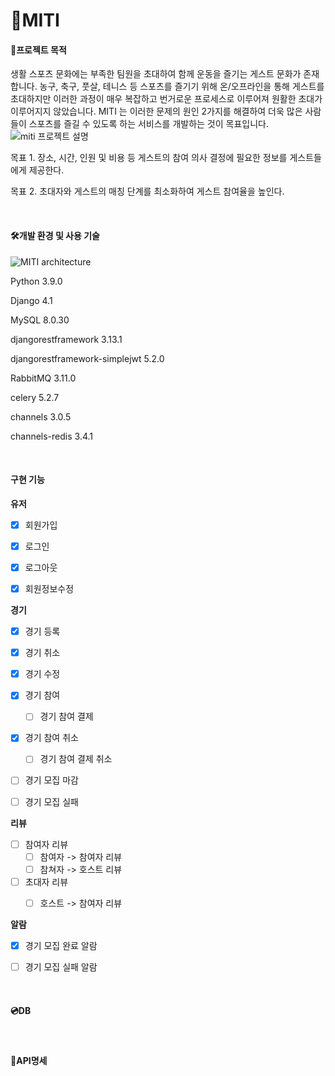 # 🏀MITI

#### 🎯프로젝트 목적

생활 스포츠 문화에는 부족한 팀원을 초대하여 함께 운동을 즐기는 게스트 문화가 존재합니다. 농구, 축구, 풋살, 테니스 등 스포츠를 즐기기 위해 온/오프라인을 통해 게스트를 초대하지만 이러한 과정이 매우 복잡하고 번거로운 프로세스로 이루어져 원활한 초대가 이루어지지 않았습니다. MITI 는 이러한 문제의 원인 2가지를 해결하여 더욱 많은 사람들이 스포츠를 즐길 수 있도록 하는 서비스를 개발하는 것이 목표입니다.
![miti 프로젝트 설명](https://user-images.githubusercontent.com/67890930/203727499-e86e9d0c-f8f6-4a10-9789-6fa2d33e658e.jpg)

목표 1. 장소, 시간, 인원 및 비용 등 게스트의 참여 의사 결정에 필요한 정보를 게스트들에게 제공한다.

목표 2. 초대자와 게스트의 매칭 단계를 최소화하여 게스트 참여율을 높인다.


<br>

#### 🛠개발 환경 및 사용 기술

![MITI architecture](https://user-images.githubusercontent.com/67890930/203727865-48d635c6-f577-4f34-8f23-9d0116f9edeb.jpg)

Python 3.9.0

Django 4.1

MySQL 8.0.30

djangorestframework 3.13.1

djangorestframework-simplejwt 5.2.0

RabbitMQ  3.11.0

celery 5.2.7

channels 3.0.5

channels-redis 3.4.1


<br>

#### 구현 기능

**유저**

- [x] 회원가입

- [x] 로그인

- [x] 로그아웃

- [x] 회원정보수정

  

**경기**

- [x] 경기 등록

- [x] 경기 취소

- [x] 경기 수정

- [x] 경기 참여
  - [ ] 경기 참여 결제
  
- [x] 경기 참여 취소
  - [ ] 경기 참여 결제 취소
  
- [ ] 경기 모집 마감

- [ ] 경기 모집  실패

  

**리뷰**

- [ ] 참여자 리뷰
  - [ ] 참여자 -> 참여자 리뷰
  - [ ] 참쳐자 -> 호스트 리뷰

- [ ] 초대자 리뷰
  - [ ] 호스트 -> 참여자 리뷰



**알람**

- [x] 경기 모집 완료 알람

- [ ] 경기 모집 실패 알람

  



<br>

#### 💿DB 


<br>


#### 🧾API명세

